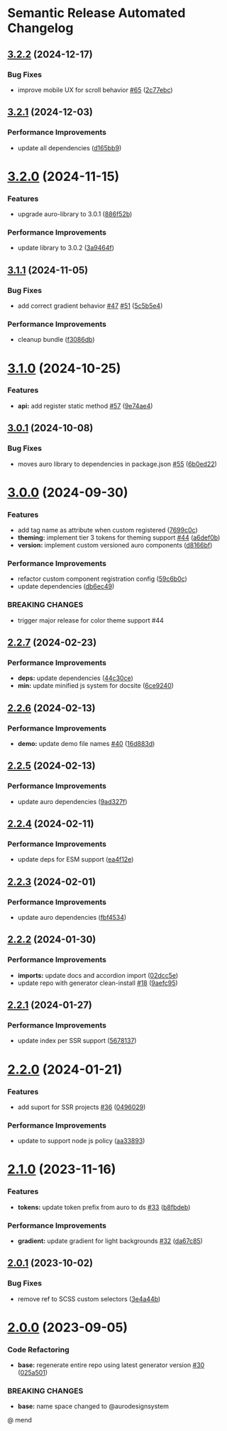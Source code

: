 # Semantic Release Automated Changelog

## [3.2.2](https://github.com/AlaskaAirlines/auro-carousel/compare/v3.2.1...v3.2.2) (2024-12-17)


### Bug Fixes

* improve mobile UX for scroll behavior [#65](https://github.com/AlaskaAirlines/auro-carousel/issues/65) ([2c77ebc](https://github.com/AlaskaAirlines/auro-carousel/commit/2c77ebc5ddec33388cd5633989392ab534991f30))

## [3.2.1](https://github.com/AlaskaAirlines/auro-carousel/compare/v3.2.0...v3.2.1) (2024-12-03)


### Performance Improvements

* update all dependencies ([d165bb9](https://github.com/AlaskaAirlines/auro-carousel/commit/d165bb9c7df82aec6357e0b6eb05698113c4ad8d))

# [3.2.0](https://github.com/AlaskaAirlines/auro-carousel/compare/v3.1.1...v3.2.0) (2024-11-15)


### Features

* upgrade auro-library to 3.0.1 ([886f52b](https://github.com/AlaskaAirlines/auro-carousel/commit/886f52b40be5098b633afc1efc5de5a438ea5b9f))


### Performance Improvements

* update library to 3.0.2 ([3a9464f](https://github.com/AlaskaAirlines/auro-carousel/commit/3a9464f647ec94cdf156509d981842dadef59170))

## [3.1.1](https://github.com/AlaskaAirlines/auro-carousel/compare/v3.1.0...v3.1.1) (2024-11-05)


### Bug Fixes

* add correct gradient behavior [#47](https://github.com/AlaskaAirlines/auro-carousel/issues/47) [#51](https://github.com/AlaskaAirlines/auro-carousel/issues/51) ([5c5b5e4](https://github.com/AlaskaAirlines/auro-carousel/commit/5c5b5e4a093e49c2075dd01ebff2797e973561ed))


### Performance Improvements

* cleanup bundle ([f3086db](https://github.com/AlaskaAirlines/auro-carousel/commit/f3086dba51103676e6c83024ebf2c3daa007aa46))

# [3.1.0](https://github.com/AlaskaAirlines/auro-carousel/compare/v3.0.1...v3.1.0) (2024-10-25)


### Features

* **api:** add register static method [#57](https://github.com/AlaskaAirlines/auro-carousel/issues/57) ([9e74ae4](https://github.com/AlaskaAirlines/auro-carousel/commit/9e74ae466961ea66eb7e6d18033a7f883470f18d))

## [3.0.1](https://github.com/AlaskaAirlines/auro-carousel/compare/v3.0.0...v3.0.1) (2024-10-08)


### Bug Fixes

* moves auro library to dependencies in package.json [#55](https://github.com/AlaskaAirlines/auro-carousel/issues/55) ([6b0ed22](https://github.com/AlaskaAirlines/auro-carousel/commit/6b0ed22513121aef6c5fab5c237cbb3d6345b184))

# [3.0.0](https://github.com/AlaskaAirlines/auro-carousel/compare/v2.2.7...v3.0.0) (2024-09-30)


### Features

* add tag name as attribute when custom registered ([7699c0c](https://github.com/AlaskaAirlines/auro-carousel/commit/7699c0cb75446b296b452c41ce11ef4256ebb6a4))
* **theming:** implement tier 3 tokens for theming support [#44](https://github.com/AlaskaAirlines/auro-carousel/issues/44) ([a6def0b](https://github.com/AlaskaAirlines/auro-carousel/commit/a6def0b0edc66c4770a4dafd5fdc45a5f1244640))
* **version:** implement custom versioned auro components ([d8166bf](https://github.com/AlaskaAirlines/auro-carousel/commit/d8166bfa9109730b2b5d822d6711c662633e4ce2))


### Performance Improvements

* refactor custom component registration config ([59c6b0c](https://github.com/AlaskaAirlines/auro-carousel/commit/59c6b0cf7c8cdf448d5ed53515ee2e94129c98f5))
* update dependencies ([db6ec49](https://github.com/AlaskaAirlines/auro-carousel/commit/db6ec49db16db7eaa8cd05a057ecf10d21d9b533))


### BREAKING CHANGES

* trigger major release for color theme support #44

## [2.2.7](https://github.com/AlaskaAirlines/auro-carousel/compare/v2.2.6...v2.2.7) (2024-02-23)


### Performance Improvements

* **deps:** update dependencies ([44c30ce](https://github.com/AlaskaAirlines/auro-carousel/commit/44c30ceceaa2391e51507918a7ce03de681c8b45))
* **min:** update minified js system for docsite ([6ce9240](https://github.com/AlaskaAirlines/auro-carousel/commit/6ce9240abe84736b1196bb149f72472a6b570968))

## [2.2.6](https://github.com/AlaskaAirlines/auro-carousel/compare/v2.2.5...v2.2.6) (2024-02-13)


### Performance Improvements

* **demo:** update demo file names [#40](https://github.com/AlaskaAirlines/auro-carousel/issues/40) ([16d883d](https://github.com/AlaskaAirlines/auro-carousel/commit/16d883dd389146b28d228c416a3f7e73c998c92c))

## [2.2.5](https://github.com/AlaskaAirlines/auro-carousel/compare/v2.2.4...v2.2.5) (2024-02-13)


### Performance Improvements

* update auro dependencies ([9ad327f](https://github.com/AlaskaAirlines/auro-carousel/commit/9ad327ff2e7287a6974f0aa21ec7e3072089eea6))

## [2.2.4](https://github.com/AlaskaAirlines/auro-carousel/compare/v2.2.3...v2.2.4) (2024-02-11)


### Performance Improvements

* update deps for ESM support ([ea4f12e](https://github.com/AlaskaAirlines/auro-carousel/commit/ea4f12e6db0793e4e3d3d3b75b3190d8f3df2b73))

## [2.2.3](https://github.com/AlaskaAirlines/auro-carousel/compare/v2.2.2...v2.2.3) (2024-02-01)


### Performance Improvements

* update auro dependencies ([fbf4534](https://github.com/AlaskaAirlines/auro-carousel/commit/fbf4534565039d4d02d1f13ef8b8ec295f29ccbd))

## [2.2.2](https://github.com/AlaskaAirlines/auro-carousel/compare/v2.2.1...v2.2.2) (2024-01-30)


### Performance Improvements

* **imports:** update docs and accordion import ([02dcc5e](https://github.com/AlaskaAirlines/auro-carousel/commit/02dcc5ed1ec8d87885c242cbd50c05dd5243d053))
* update repo with generator clean-install [#18](https://github.com/AlaskaAirlines/auro-carousel/issues/18) ([9aefc95](https://github.com/AlaskaAirlines/auro-carousel/commit/9aefc95de1e45794a25d62405a8486bdc79a3e42))

## [2.2.1](https://github.com/AlaskaAirlines/auro-carousel/compare/v2.2.0...v2.2.1) (2024-01-27)


### Performance Improvements

* update index per SSR support ([5678137](https://github.com/AlaskaAirlines/auro-carousel/commit/5678137ea45e646ecc3fcc575093f325ad150b3a))

# [2.2.0](https://github.com/AlaskaAirlines/auro-carousel/compare/v2.1.0...v2.2.0) (2024-01-21)


### Features

* add suport for SSR projects [#36](https://github.com/AlaskaAirlines/auro-carousel/issues/36) ([0496029](https://github.com/AlaskaAirlines/auro-carousel/commit/0496029275c194107dfeba644cae8d12061c2697))


### Performance Improvements

* update to support node js policy ([aa33893](https://github.com/AlaskaAirlines/auro-carousel/commit/aa33893bc56f08d25addbf688504341c0edb9406))

# [2.1.0](https://github.com/AlaskaAirlines/auro-carousel/compare/v2.0.1...v2.1.0) (2023-11-16)


### Features

* **tokens:** update token prefix from auro to ds [#33](https://github.com/AlaskaAirlines/auro-carousel/issues/33) ([b8fbdeb](https://github.com/AlaskaAirlines/auro-carousel/commit/b8fbdebc0c7734267c9a29c5e31442e872195a16))


### Performance Improvements

* **gradient:** update gradient for light backgrounds [#32](https://github.com/AlaskaAirlines/auro-carousel/issues/32) ([da67c85](https://github.com/AlaskaAirlines/auro-carousel/commit/da67c850b21d3ffae78a21a8fae4a446f3dc8aef))

## [2.0.1](https://github.com/AlaskaAirlines/auro-carousel/compare/v2.0.0...v2.0.1) (2023-10-02)


### Bug Fixes

* remove ref to SCSS custom selectors ([3e4a44b](https://github.com/AlaskaAirlines/auro-carousel/commit/3e4a44b47dbec9731816833c37e394953e83b7bc))

# [2.0.0](https://github.com/AlaskaAirlines/auro-carousel/compare/v1.4.0...v2.0.0) (2023-09-05)


### Code Refactoring

* **base:** regenerate entire repo using latest generator version [#30](https://github.com/AlaskaAirlines/auro-carousel/issues/30) ([025a501](https://github.com/AlaskaAirlines/auro-carousel/commit/025a5017b33d69dde421dbcd33e74b42f29be552))


### BREAKING CHANGES

* **base:** name space changed to @aurodesignsystem

@ mend

